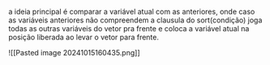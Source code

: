 a ideia principal é comparar a variável atual com as anteriores, onde caso as variáveis anteriores não compreendem a clausula do sort(condição) joga todas as outras variáveis do vetor pra frente e coloca a variável atual na posição liberada ao levar o vetor para frente.

![[Pasted image 20241015160435.png]]

